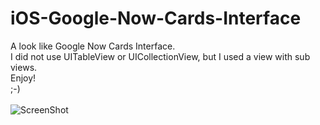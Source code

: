 # iOS-Google-Now-Cards-Interface

A look like Google Now Cards Interface.
<br/>
I did not use UITableView or UICollectionView, but I used a view with sub views.
<br/>
Enjoy!
<br/>
;-)
<br/>
<br/>
![ScreenShot](https://raw.github.com/alchimya/iOS-Google-Now-Cards-Interface-/master/screenshots/Google_Now_Cards_Interface_.gif)
